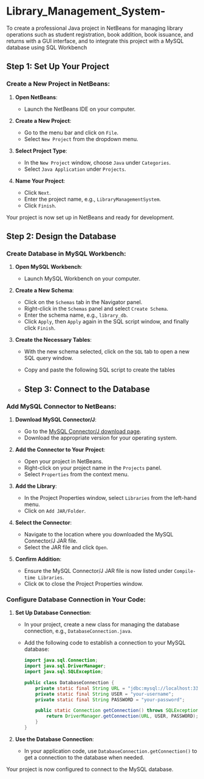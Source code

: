 # Library_Management_System-
To create a professional Java project in NetBeans for managing library operations such as student registration, book addition, book issuance, and returns with a GUI interface, and to integrate this project with a MySQL database using SQL Workbench

## Step 1: Set Up Your Project

### Create a New Project in NetBeans:
1. **Open NetBeans**:
   - Launch the NetBeans IDE on your computer.

2. **Create a New Project**:
   - Go to the menu bar and click on `File`.
   - Select `New Project` from the dropdown menu.

3. **Select Project Type**:
   - In the `New Project` window, choose `Java` under `Categories`.
   - Select `Java Application` under `Projects`.

4. **Name Your Project**:
   - Click `Next`.
   - Enter the project name, e.g., `LibraryManagementSystem`.
   - Click `Finish`.

Your project is now set up in NetBeans and ready for development.

 ## Step 2: Design the Database

### Create Database in MySQL Workbench:
1. **Open MySQL Workbench**:
   - Launch MySQL Workbench on your computer.

2. **Create a New Schema**:
   - Click on the `Schemas` tab in the Navigator panel.
   - Right-click in the `Schemas` panel and select `Create Schema`.
   - Enter the schema name, e.g., `library_db`.
   - Click `Apply`, then `Apply` again in the SQL script window, and finally click `Finish`.

3. **Create the Necessary Tables**:
   - With the new schema selected, click on the `SQL` tab to open a new SQL query window.
   - Copy and paste the following SQL script to create the tables
  
   - ## Step 3: Connect to the Database

### Add MySQL Connector to NetBeans:

1. **Download MySQL Connector/J**:
   - Go to the [MySQL Connector/J download page](https://dev.mysql.com/downloads/connector/j/).
   - Download the appropriate version for your operating system.

2. **Add the Connector to Your Project**:
   - Open your project in NetBeans.
   - Right-click on your project name in the `Projects` panel.
   - Select `Properties` from the context menu.

3. **Add the Library**:
   - In the Project Properties window, select `Libraries` from the left-hand menu.
   - Click on `Add JAR/Folder`.

4. **Select the Connector**:
   - Navigate to the location where you downloaded the MySQL Connector/J JAR file.
   - Select the JAR file and click `Open`.

5. **Confirm Addition**:
   - Ensure the MySQL Connector/J JAR file is now listed under `Compile-time Libraries`.
   - Click `OK` to close the Project Properties window.
### Configure Database Connection in Your Code:

1. **Set Up Database Connection**:
   - In your project, create a new class for managing the database connection, e.g., `DatabaseConnection.java`.
   - Add the following code to establish a connection to your MySQL database:

     ```java
     import java.sql.Connection;
     import java.sql.DriverManager;
     import java.sql.SQLException;

     public class DatabaseConnection {
         private static final String URL = "jdbc:mysql://localhost:3306/library_db";
         private static final String USER = "your-username";
         private static final String PASSWORD = "your-password";

         public static Connection getConnection() throws SQLException {
             return DriverManager.getConnection(URL, USER, PASSWORD);
         }
     }
     ```

2. **Use the Database Connection**:
   - In your application code, use `DatabaseConnection.getConnection()` to get a connection to the database when needed.

Your project is now configured to connect to the MySQL database.

